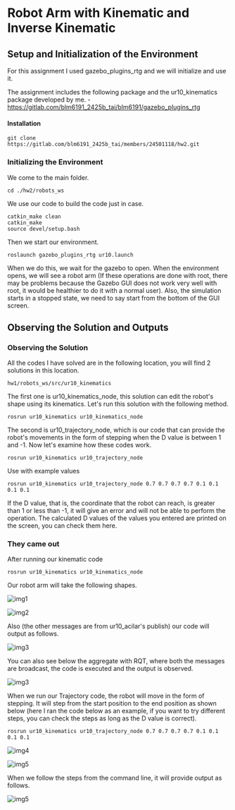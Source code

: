 # Robot Arm with Kinematic and Inverse Kinematic

## Setup and Initialization of the Environment

For this assignment I used gazebo_plugins_rtg and we will initialize and use it.

The assignment includes the following package and the ur10_kinematics package developed by me. -https://gitlab.com/blm6191_2425b_tai/blm6191/gazebo_plugins_rtg

#### Installation

```
git clone https://gitlab.com/blm6191_2425b_tai/members/24501118/hw2.git
```

### Initializing the Environment

We come to the main folder.

```
cd ./hw2/robots_ws
```

We use our code to build the code just in case.

```
catkin_make clean
catkin_make
source devel/setup.bash
```

Then we start our environment.

```
roslaunch gazebo_plugins_rtg ur10.launch
```

When we do this, we wait for the gazebo to open. When the environment opens, we will see a robot arm (If these operations are done with root, there may be problems because the Gazebo GUI does not work very well with root, it would be healthier to do it with a normal user). Also, the simulation starts in a stopped state, we need to say start from the bottom of the GUI screen.

## Observing the Solution and Outputs

### Observing the Solution

All the codes I have solved are in the following location, you will find 2 solutions in this location.

```
hw1/robots_ws/src/ur10_kinematics
```

The first one is ur10_kinematics_node, this solution can edit the robot's shape using its kinematics. Let's run this solution with the following method.

```
rosrun ur10_kinematics ur10_kinematics_node
```

The second is ur10_trajectory_node, which is our code that can provide the robot's movements in the form of stepping when the D value is between 1 and -1. Now let's examine how these codes work.

```
rosrun ur10_kinematics ur10_trajectory_node
```

Use with example values

```
rosrun ur10_kinematics ur10_trajectory_node 0.7 0.7 0.7 0.7 0.1 0.1 0.1 0.1
```

If the D value, that is, the coordinate that the robot can reach, is greater than 1 or less than -1, it will give an error and will not be able to perform the operation. The calculated D values of the values you entered are printed on the screen, you can check them here.

### They came out

After running our kinematic code

```
rosrun ur10_kinematics ur10_kinematics_node
```

Our robot arm will take the following shapes.

![img1](./ciktilar/odev2_1.png)

![img2](./ciktilar/odev_2_2.png)

Also (the other messages are from ur10_acilar's publish) our code will output as follows.

![img3](./ciktilar/odev_2_3.png)

You can also see below the aggregate with RQT, where both the messages are broadcast, the code is executed and the output is observed.

![img3](./ciktilar/odev_2_4.png)

When we run our Trajectory code, the robot will move in the form of stepping. It will step from the start position to the end position as shown below (here I ran the code below as an example, if you want to try different steps, you can check the steps as long as the D value is correct).

```
rosrun ur10_kinematics ur10_trajectory_node 0.7 0.7 0.7 0.7 0.1 0.1 0.1 0.1
```

![img4](./ciktilar/odev_2_traj_baslangic.png)

![img5](./ciktilar/odev_2_traj_bitis.png)

When we follow the steps from the command line, it will provide output as follows.

![img5](./ciktilar/odev_2_traj_cmd.png)
